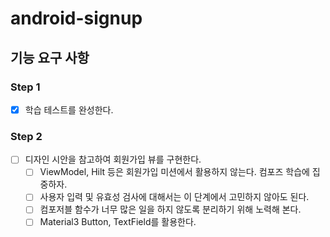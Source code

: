 # android-signup

## 기능 요구 사항

### Step 1
- [x] 학습 테스트를 완성한다.

### Step 2
- [ ] 디자인 시안을 참고하여 회원가입 뷰를 구현한다.
  - [ ] ViewModel, Hilt 등은 회원가입 미션에서 활용하지 않는다. 컴포즈 학습에 집중하자.
  - [ ] 사용자 입력 및 유효성 검사에 대해서는 이 단계에서 고민하지 않아도 된다.
  - [ ] 컴포저블 함수가 너무 많은 일을 하지 않도록 분리하기 위해 노력해 본다.
  - [ ] Material3 Button, TextField를 활용한다. 
